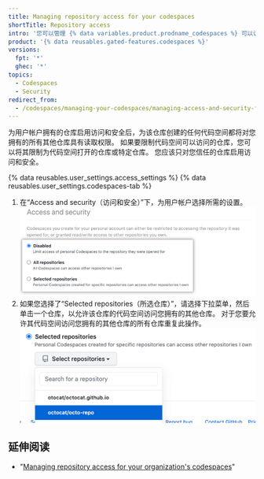 ```yaml
---
title: Managing repository access for your codespaces
shortTitle: Repository access
intro: '您可以管理 {% data variables.product.prodname_codespaces %} 可以访问的仓库。'
product: '{% data reusables.gated-features.codespaces %}'
versions:
  fpt: '*'
  ghec: '*'
topics:
  - Codespaces
  - Security
redirect_from:
  - /codespaces/managing-your-codespaces/managing-access-and-security-for-your-codespaces
---
```


 

为用户帐户拥有的仓库启用访问和安全后，为该仓库创建的任何代码空间都将对您拥有的所有其他仓库具有读取权限。 如果要限制代码空间可以访问的仓库，您可以将其限制为代码空间打开的仓库或特定仓库。 您应该只对您信任的仓库启用访问和安全。

{% data reusables.user_settings.access_settings %}
{% data reusables.user_settings.codespaces-tab %}
1. 在“Access and security（访问和安全）”下，为用户帐户选择所需的设置。 ![管理信任仓库的单选按钮](/assets/images/help/settings/codespaces-access-and-security-radio-buttons.png)
1. 如果您选择了“Selected repositories（所选仓库）”，请选择下拉菜单，然后单击一个仓库，以允许该仓库的代码空间访问您拥有的其他仓库。 对于您要允许其代码空间访问您拥有的其他仓库的所有仓库重复此操作。 !["所选仓库" 下拉菜单](/assets/images/help/settings/codespaces-access-and-security-repository-drop-down.png)

## 延伸阅读

- "[Managing repository access for your organization's codespaces](/codespaces/managing-codespaces-for-your-organization/managing-repository-access-for-your-organizations-codespaces)"
